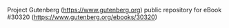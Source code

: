 Project Gutenberg (https://www.gutenberg.org) public repository for eBook #30320 (https://www.gutenberg.org/ebooks/30320)
